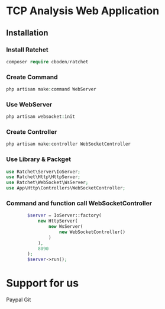 # TCP Analysis Web Application

## Installation 
### Install Ratchet
```php
composer require cboden/ratchet
```
### Create Command 
```php 
php artisan make:command WebServer
```
### Use WebServer
```php
php artisan websocket:init
```

### Create Controller
```php
php artisan make:controller WebSocketController
```
### Use Library & Packget
```php
use Ratchet\Server\IoServer;
use Ratchet\Http\HttpServer;
use Ratchet\WebSocket\WsServer;
use App\Http\Controllers\WebSocketController;

```

### Command and function call WebSocketController 
```php
        $server = IoServer::factory(
            new HttpServer(
                new WsServer(
                    new WebSocketController()
                )
            ),
            8090
        );
        $server->run();

```
# Support for us
Paypal 
Git 
